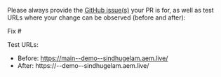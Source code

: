 Please always provide the [GitHub issue(s)](../issues) your PR is for, as well as test URLs where your change can be observed (before and after):

Fix #<gh-issue-id>

Test URLs:
- Before: https://main--demo--sindhugelam.aem.live/
- After: https://<branch>--demo--sindhugelam.aem.live/

